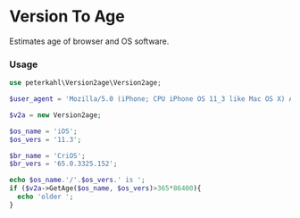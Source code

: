 # Version To Age

Estimates age of browser and OS software.

### Usage
```php
use peterkahl\Version2age\Version2age;

$user_agent = 'Mozilla/5.0 (iPhone; CPU iPhone OS 11_3 like Mac OS X) AppleWebKit/604.1.34 (KHTML, like Gecko) CriOS/65.0.3325.152 Mobile/15E5216a Safari/604.1';

$v2a = new Version2age;

$os_name = 'iOS';
$os_vers = '11.3';

$br_name = 'CriOS';
$br_vers = '65.0.3325.152';

echo $os_name.'/'.$os_vers.' is ';
if ($v2a->GetAge($os_name, $os_vers)>365*86400){
  echo 'older ';
}

```

